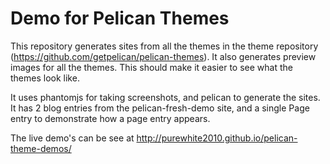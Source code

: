 # Demo for Pelican Themes

This repository generates sites from all the themes in the theme repository (https://github.com/getpelican/pelican-themes). It also generates preview images for all the themes. This should make it easier to see what the themes look like.

It uses phantomjs for taking screenshots, and pelican to generate the sites. It
has 2 blog entries from the pelican-fresh-demo site, and a single Page entry to
demonstrate how a page entry appears.

The live demo's can be see at http://purewhite2010.github.io/pelican-theme-demos/
